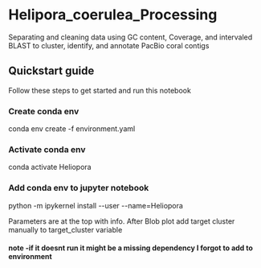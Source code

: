 # Helipora_coerulea_Processing
Separating and cleaning data using GC content, Coverage, and intervaled BLAST to cluster, identify, and annotate PacBio coral contigs

## Quickstart guide
Follow these steps to get started and run this notebook


### Create conda env
conda env create -f environment.yaml

### Activate conda env
conda activate Heliopora

### Add conda env to jupyter notebook
python -m ipykernel install --user --name=Heliopora


Parameters are at the top with info.
After Blob plot add target cluster manually to target_cluster variable

#### note -if it doesnt run it might be a missing dependency I forgot to add to environment